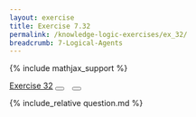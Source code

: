 ```yaml
---
layout: exercise
title: Exercise 7.32
permalink: /knowledge-logic-exercises/ex_32/
breadcrumb: 7-Logical-Agents
---
```


{% include mathjax_support %}

<div class="card">
<div class="card-header p-2">
<a href='#' class="p-2">Exercise 32</a>
<button type="button" class="btn btn-dark float-right" title="Solve this Exercise" onclick="solve('ex7.32');" href="#"><i id="ex7.32" class="fas fa-pen" style="color:white"></i></button>
<a class="edit_question" href="#"><button type="button" class="btn btn-dark float-right" title="Edit this Question"  style="margin-left:10px; margin-right:10px;" onclick="edit('ex7.32');" href="#"><i id="ex7.32" class="far fa-edit" style="color:white"></i></button></a>
</div>
<div class="card-body">
<p class="card-text">{% include_relative question.md %}</p>
</div>
</div>
<br>
